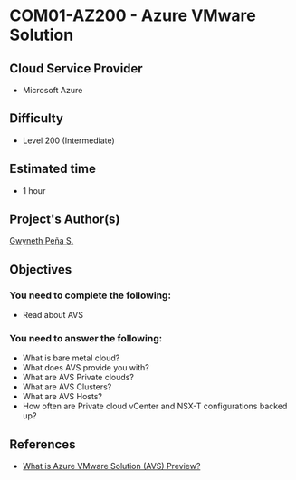 # COM01-AZ200 - Azure VMware Solution

## Cloud Service Provider
- Microsoft Azure

## Difficulty
- Level 200 (Intermediate)

## Estimated time
- 1 hour

## Project's Author(s)

[Gwyneth Peña S.](https://twitter.com/madebygps)

## Objectives

### You need to complete the following:
- Read about AVS


### You need to answer the following:
- What is bare metal cloud?
- What does AVS provide you with?
- What are AVS Private clouds?
- What are AVS Clusters?
- What are AVS Hosts?
- How often are Private cloud vCenter and NSX-T configurations backed up? 

## References
- [What is Azure VMware Solution (AVS) Preview?](https://docs.microsoft.com/en-us/azure/azure-vmware/introduction)

